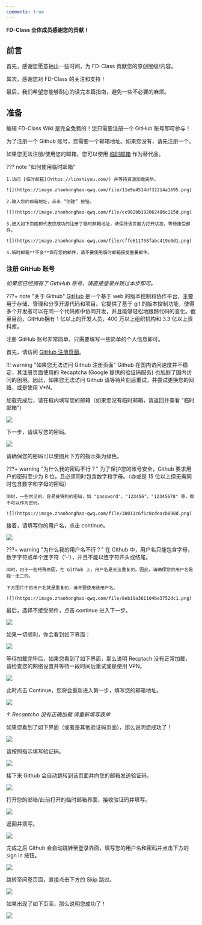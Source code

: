 ```yaml
---
comments: true
---
```


**FD-Class 全体成员感谢您的贡献！**

## 前言

首先，感谢您愿意抽出一些时间，为 FD-Class 贡献您的原创层级/内容。

其次，感谢您对 FD-Class 的关注和支持！

最后，我们希望您能够耐心的读完本篇指南，避免一些不必要的麻烦。

## 准备

编辑 FD-Class Wiki 是完全免费的！您只需要注册一个 GitHub 账号即可参与！

为了注册一个 Github 账号，您需要一个邮箱地址。如果您没有，请先注册一个。

如果您无法注册/使用您的邮箱，您可以使用 [临时邮箱](https://linshiyou.com/) 作为替代品。

??? note "如何使用临时邮箱"

    1.访问 [临时邮箱](https://linshiyou.com/) 并等待资源加载完毕。

    ![](https://image.zhaohonghao-qwq.com/file/11e9e4514df32214a1695.png)

    2.输入您的邮箱地址，点击 “创建” 按钮。

    ![](https://image.zhaohonghao-qwq.com/file/cc982bb192062486c115d.png)

    3.进入如下页面即代表您成功的注册了临时邮箱地址，请保持该页面为打开状态，等待接受邮件。

    ![](https://image.zhaohonghao-qwq.com/file/cffe611758fabc419e0d1.png)

    4.临时邮箱**不会**保存您的邮件，请不要使用临时邮箱接受重要邮件。

### 注册 GitHub 账号

*如果您已经拥有了 GithHub 账号，请直接登录并跳过本步即可。*

???+ note "关于 Github"
    [GitHub](https://github.com/) 是一个基于 web 的版本控制和协作平台，主要用于存储、管理和分享开源代码和项目。它提供了基于 git 的版本控制功能，使得多个开发者可以在同一个代码库中协同开发，并且能够轻松地跟踪代码的变化。截至目前，GitHub拥有 1 亿以上的开发人员，400 万以上组织机构和 3.3 亿以上资料库。

注册 GitHub 账号非常简单，只需要填写一些简单的个人信息即可。

首先，请访问 [GitHub 注册页面](https://github.com/signup)。

!!! warning "如果您无法访问 Github 注册页面"
    Github 在国内访问速度并不稳定，其注册页面使用的 Recaptcha (Google 提供的验证码服务) 也加剧了国内访问的困境。因此，如果您无法访问 Github 请等待片刻后重试，并尝试更换您的网络，或是使用 V*N。

加载完成后，请在框内填写您的邮箱（如果您没有临时邮箱，请返回并查看 "临时邮箱"）

![](https://image.zhaohonghao-qwq.com/file/2cebe0fb5bb06933f636b.png)

下一步，请填写您的密码。

![](https://image.zhaohonghao-qwq.com/file/c23b8f28caa998c2834e5.png)

请确保您的密码可以使图片下方的指示条为绿色。

???+ warning "为什么我的密码不行？"
    为了保护您的账号安全，Github 要求用户的密码至少为 8 位，且必须同时包含数字和字母。（亦或是 15 位以上但无需同时包含数字和字母的密码）
    
    同时，一些常见的，容易被猜到的密码，如 "password"、"123456"、"12345678" 等，都不可以作为密码。

    ![](https://image.zhaohonghao-qwq.com/file/38011c6f1c0cdeacb898d.png)

接着，请填写你的用户名，点击 continue。

![](https://image.zhaohonghao-qwq.com/file/8de32aeb23eb58724d328.png)

???+ warning "为什么我的用户名不行？"
    在 Github 中，用户名只能包含字母，数字字符或单个连字符（‘-’），并且不能以连字符开头或结尾。

    同时，由于一些特殊原因，在 Github 上，用户名是无法重复的。因此，请确保您的用户名是独一无二的。

    下方图片中的用户名就是重复的，请不要使用该用户名。

    ![](https://image.zhaohonghao-qwq.com/file/8eb19a361104be3752dc1.png)

最后，选择不接受邮件，点击 continue 进入下一步。

![](https://image.zhaohonghao-qwq.com/file/c34945a146d405299400c.png)

如果一切顺利，你会看到如下界面：

![](https://image.zhaohonghao-qwq.com/file/05f24561b75a230b91697.png)

等待加载完毕后，如果您看到了如下界面，那么说明 Recptach 没有正常加载，请检查您的网络设置并等待一段时间后重试或是使用 VPN。

![](https://image.zhaohonghao-qwq.com/file/e1142e4a1070eff453371.png)

此时点击 Continue，您将会重新进入第一步，填写您的邮箱地址。

![](https://image.zhaohonghao-qwq.com/file/fa0fb3d57acbe61bb426c.png)

*↑ Recaptcha 没有正确加载 请重新填写表单*

如果您看到了如下界面（或者是其他验证码页面），那么说明您成功了！

![](https://image.zhaohonghao-qwq.com/file/91110da31fae3345715af.png)

请按照指示填写验证码。

![](https://image.zhaohonghao-qwq.com/file/5f80b22dc365dc54f56f2.png)

接下来 Github 会自动跳转到该页面并向您的邮箱发送验证码。

![](https://image.zhaohonghao-qwq.com/file/bb31ce7655deea519c117.png)

打开您的邮箱/此前打开的临时邮箱界面，接收验证码并填写。

![](https://image.zhaohonghao-qwq.com/file/d2faa2d3dea3fd2d1be19.png)

返回并填写。

![](https://image.zhaohonghao-qwq.com/file/965737f41143250f54788.png)

完成之后 Github 会自动跳转至登录界面，填写您的用户名和密码并点击下方的 sign in 按钮。

![](https://image.zhaohonghao-qwq.com/file/6bc5aa625a09b54fcb030.png)

跳转至问卷页面，直接点击下方的 Skip 跳过。

![](https://image.zhaohonghao-qwq.com/file/f25feeedb19271416d65f.png)

如果出现了如下页面，那么说明您成功了！

![](https://image.zhaohonghao-qwq.com/file/16dc89b0bcd366d80b992.png)